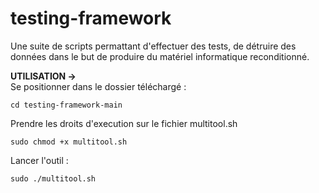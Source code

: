 # testing-framework
Une suite de scripts permattant d'effectuer des tests, de détruire des données dans le but de produire du matériel informatique reconditionné. 

**UTILISATION ->**<br>
Se positionner dans le dossier téléchargé :

<pre><code>cd testing-framework-main 
</code></pre>

Prendre les droits d'execution sur le fichier multitool.sh

<pre><code>sudo chmod +x multitool.sh
</code></pre>

Lancer l'outil :

<pre><code>sudo ./multitool.sh
</code></pre>
